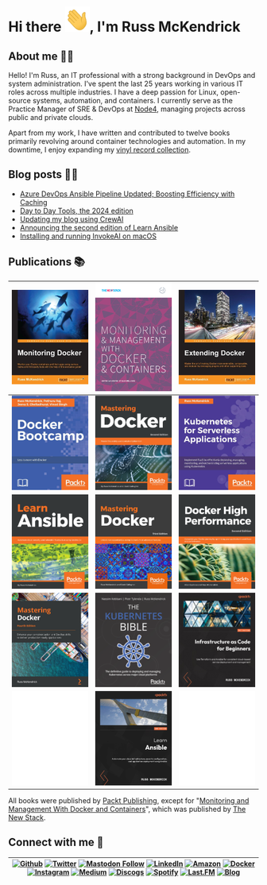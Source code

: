 # Hi there <img src="https://raw.githubusercontent.com/russmckendrick/russmckendrick/master/img/wave.gif" width="50" height="50" alt="Hello there">, I'm Russ McKendrick

## About me 🙎‍♂️
Hello! I'm Russ, an IT professional with a strong background in DevOps and system administration. I've spent the last 25 years working in various IT roles across multiple industries. I have a deep passion for Linux, open-source systems, automation, and containers. I currently serve as the Practice Manager of SRE & DevOps at [Node4](https://www.node4.co.uk/), managing projects across public and private clouds.

Apart from my work, I have written and contributed to twelve books primarily revolving around container technologies and automation. In my downtime, I enjoy expanding my [vinyl record collection](https://www.mckendrick.rocks/).

## Blog posts 🧑‍💻
<!-- BLOG-POST-LIST:START -->
- [Azure DevOps Ansible Pipeline Updated; Boosting Efficiency with Caching](https://www.russ.foo/2024/06/28/azure-devops-ansible-pipeline-updated-boosting-efficiency-with-caching/)
- [Day to Day Tools, the 2024 edition](https://www.russ.foo/2024/06/16/day-to-day-tools-the-2024-edition/)
- [Updating my blog using CrewAI](https://www.russ.foo/2024/05/06/updating-my-blog-using-crewai/)
- [Announcing the second edition of Learn Ansible](https://www.russ.foo/2024/04/21/announcing-the-second-edition-of-learn-ansible/)
- [Installing and running InvokeAI on macOS](https://www.russ.foo/2024/04/14/installing-and-running-invokeai-on-macos/)
<!-- BLOG-POST-LIST:END -->

## Publications 📚

| [![](https://raw.githubusercontent.com/russmckendrick/russmckendrick/master/img/02.jpg)](https://www.packtpub.com/virtualization-and-cloud/monitoring-docker/) | [![](https://raw.githubusercontent.com/russmckendrick/russmckendrick/master/img/01.png)](https://thenewstack.io/ebooks/docker-and-containers/monitoring-management-docker-containers/) | [![](https://raw.githubusercontent.com/russmckendrick/russmckendrick/master/img/03.jpg)](https://www.packtpub.com/networking-and-servers/extending-docker/) |
|:-------------------------:|:-------------------------:|:-------------------------:|
| ![](https://raw.githubusercontent.com/russmckendrick/russmckendrick/master/img/04.jpg) | ![](https://raw.githubusercontent.com/russmckendrick/russmckendrick/master/img/05.jpg) | [![](https://raw.githubusercontent.com/russmckendrick/russmckendrick/master/img/06.jpg)](https://www.packtpub.com/product/kubernetes-for-serverless-applications/9781788620376) |
| [![](https://raw.githubusercontent.com/russmckendrick/russmckendrick/master/img/07.png)](https://www.packtpub.com/virtualization-and-cloud/learn-ansible/) | ![](https://raw.githubusercontent.com/russmckendrick/russmckendrick/master/img/08.jpg) | [![](https://raw.githubusercontent.com/russmckendrick/russmckendrick/master/img/09.png)](https://www.packtpub.com/networking-and-servers/docker-high-performance-second-edition/) |
| [![](https://raw.githubusercontent.com/russmckendrick/russmckendrick/master/img/10.jpg)](https://www.packtpub.com/gb/cloud-networking/mastering-docker-fourth-edition/) | [![](https://raw.githubusercontent.com/russmckendrick/russmckendrick/master/img/11.png)](https://www.packtpub.com/product/the-kubernetes-bible/) | [![](https://raw.githubusercontent.com/russmckendrick/russmckendrick/master/img/12.jpg)](https://www.packtpub.com/product/infrastructure-as-code-for-beginners/9781837631636)|
| ![](https://raw.githubusercontent.com/russmckendrick/russmckendrick/master/img/blank.png) | [![](https://raw.githubusercontent.com/russmckendrick/russmckendrick/master/img/13.jpg)](https://www.packtpub.com/product/learn-ansible-second-edition/9781835088913) | ![](https://raw.githubusercontent.com/russmckendrick/russmckendrick/master/img/blank.png) |

All books were published by [Packt Publishing](https://www.packtpub.com/), except for "[Monitoring and Management With Docker and Containers](https://thenewstack.io/identifying-collecting-container-data/)", which was published by [The New Stack](https://thenewstack.io/).

## Connect with me 📨
|[![Github](https://img.shields.io/badge/-Github-000?style=flat&logo=Github&logoColor=white)](https://github.com/russmckendrick) [![Twitter](https://img.shields.io/badge/-Twitter-1da1f2?style=flat&logo=Twitter&logoColor=white)](https://twitter.com/russmckendrick/) [![Mastodon Follow](https://img.shields.io/mastodon/follow/109285992453842904?domain=https%3A%2F%2Fsocial.mckendrick.io)](https://social.mckendrick.io/@russ) [![LinkedIn](https://img.shields.io/badge/-LinkedIn-0077b5?style=flat&logo=Linkedin&logoColor=white)](https://www.linkedin.com/in/russmckendrick/) [![Amazon](https://img.shields.io/badge/-Amazon-ff9900?style=flat&logo=Amazon&logoColor=white)](https://www.amazon.com/author/russmckendrick) [![Docker](https://img.shields.io/badge/-Docker-0db7ed?style=flat&labelColor=0db7ed&logo=docker&logoColor=white)](https://hub.docker.com/u/russmckendrick/) [![Instagram](https://img.shields.io/badge/-Instagram-e1306c?style=flat&labelColor=e1306c&logo=Instagram&logoColor=white)](https://www.instagram.com/russmckendrick/) [![Medium](https://img.shields.io/badge/-Medium-00ab6c?style=flat&labelColor=00ab6c&logo=Medium&logoColor=white)](https://russmckendrick.medium.com/) [![Discogs](https://img.shields.io/badge/-Discogs-333333?style=flat&labelColor=333333&logo=Discogs&logoColor=white)](https://www.discogs.com/user/russmckend/collection?header=1) [![Spotify](https://img.shields.io/badge/-Spotify-1db954?style=flat&labelColor=1db954&logo=Spotify&logoColor=white)](https://open.spotify.com/user/russmckendrick) [![Last.FM](https://img.shields.io/badge/-Last.FM-D51007?style=flat&labelColor=D51007&logo=Last.FM&logoColor=white)](https://www.last.fm/user/RussMckendrick) [![Blog](https://img.shields.io/badge/-Blog-738A94?style=flat&labelColor=738A94&logo=Ghost&logoColor=white)](https://www.russ.foo/) |
|:------:|